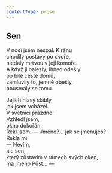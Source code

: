 ```yaml
---
contentType: prose
---
```


## Sen

V noci jsem nespal. K ránu  
chodily postavy po dvoře,  
hledaly mrtvou v její komoře.  
A když ji nalezly, ihned odešly  
po bílé cestě domů,  
zamluvily to, jemně obešly,  
pousmály se tomu.

Jejich hlasy slábly,  
jak jsem vcházel.  
V světnici prázdno.  
Vzhlédl jsem,  
okno dokořán.  
Řekl jsem: — Jméno?… jak se jmenuješ?  
Řekla mi:  
— Nevím,  
ale sen,  
který zůstavím v rámech svých oken,  
má jméno Půst… —
